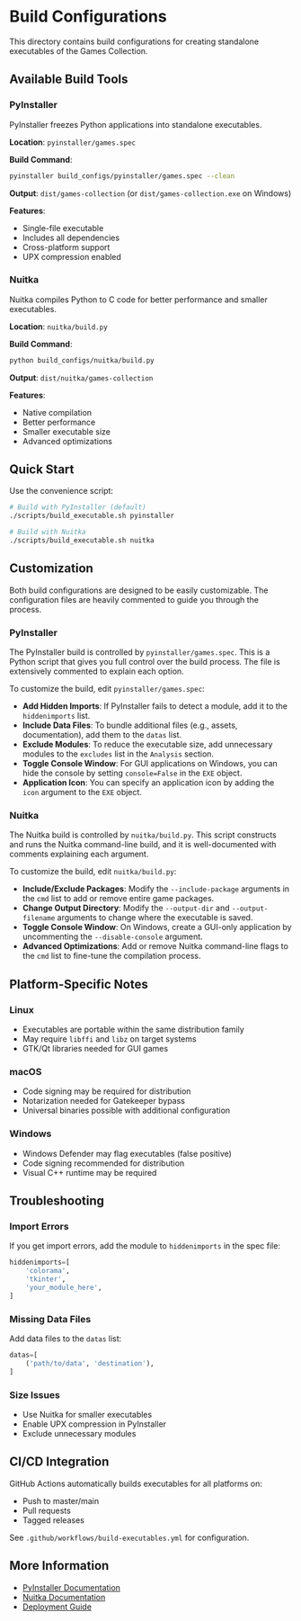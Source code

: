 # Build Configurations

This directory contains build configurations for creating standalone executables of the Games Collection.

## Available Build Tools

### PyInstaller

PyInstaller freezes Python applications into standalone executables.

**Location**: `pyinstaller/games.spec`

**Build Command**:

```bash
pyinstaller build_configs/pyinstaller/games.spec --clean
```

**Output**: `dist/games-collection` (or `dist/games-collection.exe` on Windows)

**Features**:

- Single-file executable
- Includes all dependencies
- Cross-platform support
- UPX compression enabled

### Nuitka

Nuitka compiles Python to C code for better performance and smaller executables.

**Location**: `nuitka/build.py`

**Build Command**:

```bash
python build_configs/nuitka/build.py
```

**Output**: `dist/nuitka/games-collection`

**Features**:

- Native compilation
- Better performance
- Smaller executable size
- Advanced optimizations

## Quick Start

Use the convenience script:

```bash
# Build with PyInstaller (default)
./scripts/build_executable.sh pyinstaller

# Build with Nuitka
./scripts/build_executable.sh nuitka
```

## Customization

Both build configurations are designed to be easily customizable. The configuration files are heavily commented to guide you through the process.

### PyInstaller

The PyInstaller build is controlled by `pyinstaller/games.spec`. This is a Python script that gives you full control over the build process. The file is extensively commented to explain each option.

To customize the build, edit `pyinstaller/games.spec`:

-   **Add Hidden Imports**: If PyInstaller fails to detect a module, add it to the `hiddenimports` list.
-   **Include Data Files**: To bundle additional files (e.g., assets, documentation), add them to the `datas` list.
-   **Exclude Modules**: To reduce the executable size, add unnecessary modules to the `excludes` list in the `Analysis` section.
-   **Toggle Console Window**: For GUI applications on Windows, you can hide the console by setting `console=False` in the `EXE` object.
-   **Application Icon**: You can specify an application icon by adding the `icon` argument to the `EXE` object.

### Nuitka

The Nuitka build is controlled by `nuitka/build.py`. This script constructs and runs the Nuitka command-line build, and it is well-documented with comments explaining each argument.

To customize the build, edit `nuitka/build.py`:

-   **Include/Exclude Packages**: Modify the `--include-package` arguments in the `cmd` list to add or remove entire game packages.
-   **Change Output Directory**: Modify the `--output-dir` and `--output-filename` arguments to change where the executable is saved.
-   **Toggle Console Window**: On Windows, create a GUI-only application by uncommenting the `--disable-console` argument.
-   **Advanced Optimizations**: Add or remove Nuitka command-line flags to the `cmd` list to fine-tune the compilation process.

## Platform-Specific Notes

### Linux

- Executables are portable within the same distribution family
- May require `libffi` and `libz` on target systems
- GTK/Qt libraries needed for GUI games

### macOS

- Code signing may be required for distribution
- Notarization needed for Gatekeeper bypass
- Universal binaries possible with additional configuration

### Windows

- Windows Defender may flag executables (false positive)
- Code signing recommended for distribution
- Visual C++ runtime may be required

## Troubleshooting

### Import Errors

If you get import errors, add the module to `hiddenimports` in the spec file:

```python
hiddenimports=[
    'colorama',
    'tkinter',
    'your_module_here',
]
```

### Missing Data Files

Add data files to the `datas` list:

```python
datas=[
    ('path/to/data', 'destination'),
]
```

### Size Issues

- Use Nuitka for smaller executables
- Enable UPX compression in PyInstaller
- Exclude unnecessary modules

## CI/CD Integration

GitHub Actions automatically builds executables for all platforms on:

- Push to master/main
- Pull requests
- Tagged releases

See `.github/workflows/build-executables.yml` for configuration.

## More Information

- [PyInstaller Documentation](https://pyinstaller.org/en/stable/)
- [Nuitka Documentation](https://nuitka.net/doc/user-manual.html)
- [Deployment Guide](../docs/deployment/DEPLOYMENT.md)
